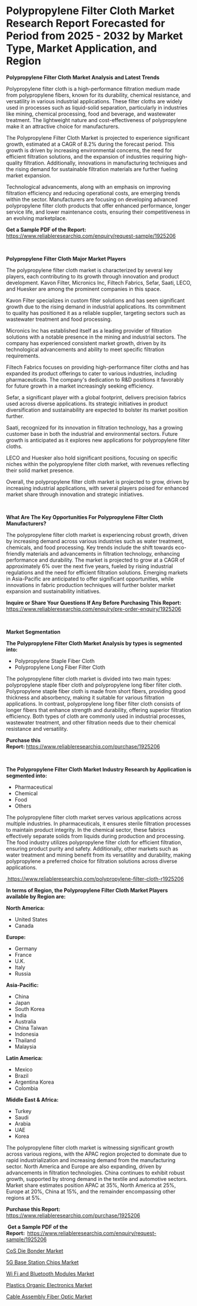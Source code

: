 <p><h1>Polypropylene Filter Cloth Market Research Report Forecasted for Period from 2025 -  2032 by Market Type, Market Application, and Region</h1></p><p><strong>Polypropylene Filter Cloth Market Analysis and Latest Trends</strong></p>
<p><p>Polypropylene filter cloth is a high-performance filtration medium made from polypropylene fibers, known for its durability, chemical resistance, and versatility in various industrial applications. These filter cloths are widely used in processes such as liquid-solid separation, particularly in industries like mining, chemical processing, food and beverage, and wastewater treatment. The lightweight nature and cost-effectiveness of polypropylene make it an attractive choice for manufacturers.</p><p>The Polypropylene Filter Cloth Market is projected to experience significant growth, estimated at a CAGR of 8.2% during the forecast period. This growth is driven by increasing environmental concerns, the need for efficient filtration solutions, and the expansion of industries requiring high-quality filtration. Additionally, innovations in manufacturing techniques and the rising demand for sustainable filtration materials are further fueling market expansion. </p><p>Technological advancements, along with an emphasis on improving filtration efficiency and reducing operational costs, are emerging trends within the sector. Manufacturers are focusing on developing advanced polypropylene filter cloth products that offer enhanced performance, longer service life, and lower maintenance costs, ensuring their competitiveness in an evolving marketplace.</p></p>
<p><strong>Get a Sample PDF of the Report:&nbsp;</strong> <a href="https://www.reliableresearchiq.com/enquiry/request-sample/1925206?utm_campaign=2222&utm_medium=2&utm_source=Github&utm_content=ia&utm_term=31012025&utm_id=polypropylene-filter-cloth">https://www.reliableresearchiq.com/enquiry/request-sample/1925206</a></p>
<p>&nbsp;</p>
<p><strong>Polypropylene Filter Cloth Major Market Players</strong></p>
<p><p>The polypropylene filter cloth market is characterized by several key players, each contributing to its growth through innovation and product development. Kavon Filter, Micronics Inc, Filtech Fabrics, Sefar, Saati, LECO, and Huesker are among the prominent companies in this space.</p><p>Kavon Filter specializes in custom filter solutions and has seen significant growth due to the rising demand in industrial applications. Its commitment to quality has positioned it as a reliable supplier, targeting sectors such as wastewater treatment and food processing.</p><p>Micronics Inc has established itself as a leading provider of filtration solutions with a notable presence in the mining and industrial sectors. The company has experienced consistent market growth, driven by its technological advancements and ability to meet specific filtration requirements.</p><p>Filtech Fabrics focuses on providing high-performance filter cloths and has expanded its product offerings to cater to various industries, including pharmaceuticals. The company's dedication to R&D positions it favorably for future growth in a market increasingly seeking efficiency.</p><p>Sefar, a significant player with a global footprint, delivers precision fabrics used across diverse applications. Its strategic initiatives in product diversification and sustainability are expected to bolster its market position further.</p><p>Saati, recognized for its innovation in filtration technology, has a growing customer base in both the industrial and environmental sectors. Future growth is anticipated as it explores new applications for polypropylene filter cloths.</p><p>LECO and Huesker also hold significant positions, focusing on specific niches within the polypropylene filter cloth market, with revenues reflecting their solid market presence.</p><p>Overall, the polypropylene filter cloth market is projected to grow, driven by increasing industrial applications, with several players poised for enhanced market share through innovation and strategic initiatives.</p></p>
<p>&nbsp;</p>
<p><strong>What Are The Key Opportunities For Polypropylene Filter Cloth Manufacturers?</strong></p>
<p><p>The polypropylene filter cloth market is experiencing robust growth, driven by increasing demand across various industries such as water treatment, chemicals, and food processing. Key trends include the shift towards eco-friendly materials and advancements in filtration technology, enhancing performance and durability. The market is projected to grow at a CAGR of approximately 6% over the next five years, fueled by rising industrial regulations and the need for efficient filtration solutions. Emerging markets in Asia-Pacific are anticipated to offer significant opportunities, while innovations in fabric production techniques will further bolster market expansion and sustainability initiatives.</p></p>
<p><strong>Inquire or Share Your Questions If Any Before Purchasing This Report:</strong> <a href="https://www.reliableresearchiq.com/enquiry/pre-order-enquiry/1925206?utm_campaign=2222&utm_medium=2&utm_source=Github&utm_content=ia&utm_term=31012025&utm_id=polypropylene-filter-cloth">https://www.reliableresearchiq.com/enquiry/pre-order-enquiry/1925206</a></p>
<p>&nbsp;</p>
<p><strong>Market Segmentation</strong></p>
<p><strong>The Polypropylene Filter Cloth Market Analysis by types is segmented into:</strong></p>
<p><ul><li>Polypropylene Staple Fiber Cloth</li><li>Polypropylene Long Fiber Filter Cloth</li></ul></p>
<p><p>The polypropylene filter cloth market is divided into two main types: polypropylene staple fiber cloth and polypropylene long fiber filter cloth. Polypropylene staple fiber cloth is made from short fibers, providing good thickness and absorbency, making it suitable for various filtration applications. In contrast, polypropylene long fiber filter cloth consists of longer fibers that enhance strength and durability, offering superior filtration efficiency. Both types of cloth are commonly used in industrial processes, wastewater treatment, and other filtration needs due to their chemical resistance and versatility.</p></p>
<p><strong>Purchase this Report:&nbsp;</strong><a href="https://www.reliableresearchiq.com/purchase/1925206?utm_campaign=2222&utm_medium=2&utm_source=Github&utm_content=ia&utm_term=31012025&utm_id=polypropylene-filter-cloth">https://www.reliableresearchiq.com/purchase/1925206</a></p>
<p>&nbsp;</p>
<p><strong>The Polypropylene Filter Cloth Market Industry Research by Application is segmented into:</strong></p>
<p><ul><li>Pharmaceutical</li><li>Chemical</li><li>Food</li><li>Others</li></ul></p>
<p><p>The polypropylene filter cloth market serves various applications across multiple industries. In pharmaceuticals, it ensures sterile filtration processes to maintain product integrity. In the chemical sector, these fabrics effectively separate solids from liquids during production and processing. The food industry utilizes polypropylene filter cloth for efficient filtration, ensuring product purity and safety. Additionally, other markets such as water treatment and mining benefit from its versatility and durability, making polypropylene a preferred choice for filtration solutions across diverse applications.</p></p>
<p><a href="https://www.reliableresearchiq.com/polypropylene-filter-cloth-r1925206?utm_campaign=2222&utm_medium=2&utm_source=Github&utm_content=ia&utm_term=31012025&utm_id=polypropylene-filter-cloth">&nbsp;https://www.reliableresearchiq.com/polypropylene-filter-cloth-r1925206</a></p>
<p><strong>In terms of Region, the Polypropylene Filter Cloth Market Players available by Region are:</strong></p>
<p>
    <p> <strong> North America: </strong>
        <ul>
            <li>United States</li>
            <li>Canada</li>
        </ul>
        </p> 
    <p> <strong> Europe: </strong>
        <ul>
            <li>Germany</li>
            <li>France</li>
            <li>U.K.</li>
            <li>Italy</li>
            <li>Russia</li>
        </ul>
        </p> 
    <p> <strong> Asia-Pacific: </strong>
        <ul>
            <li>China</li>
            <li>Japan</li>
            <li>South Korea</li>
            <li>India</li>
            <li>Australia</li>
            <li>China Taiwan</li>
            <li>Indonesia</li>
            <li>Thailand</li>
            <li>Malaysia</li>
        </ul>
        </p> 
    <p> <strong> Latin America: </strong>
        <ul>
            <li>Mexico</li>
            <li>Brazil</li>
            <li>Argentina Korea</li>
            <li>Colombia</li>
        </ul>
        </p> 
    <p> <strong> Middle East & Africa: </strong>
        <ul>
            <li>Turkey</li>
            <li>Saudi</li>
            <li>Arabia</li>
            <li>UAE</li>
            <li>Korea</li>
        </ul>
    </p>
    </p>
<p><p>The polypropylene filter cloth market is witnessing significant growth across various regions, with the APAC region projected to dominate due to rapid industrialization and increasing demand from the manufacturing sector. North America and Europe are also expanding, driven by advancements in filtration technologies. China continues to exhibit robust growth, supported by strong demand in the textile and automotive sectors. Market share estimates position APAC at 35%, North America at 25%, Europe at 20%, China at 15%, and the remainder encompassing other regions at 5%.</p></p>
<p><strong>Purchase this Report: </strong><a href="https://www.reliableresearchiq.com/purchase/1925206?utm_campaign=2222&utm_medium=2&utm_source=Github&utm_content=ia&utm_term=31012025&utm_id=polypropylene-filter-cloth">https://www.reliableresearchiq.com/purchase/1925206</a></p>
<p>&nbsp;<strong>Get a Sample PDF of the Report:&nbsp;&nbsp;</strong><a href="https://www.reliableresearchiq.com/enquiry/request-sample/1925206?utm_campaign=2222&utm_medium=2&utm_source=Github&utm_content=ia&utm_term=31012025&utm_id=polypropylene-filter-cloth">https://www.reliableresearchiq.com/enquiry/request-sample/1925206</a></p>
<p><strong></strong></p>
<p><p><a href="https://www.linkedin.com/pulse/strategic-overview-cos-die-bonder-market-industry-tactics-66-p3kie?utm_campaign=2222&utm_medium=2&utm_source=Github&utm_content=ia&utm_term=31012025&utm_id=polypropylene-filter-cloth">CoS Die Bonder Market</a></p><p><a href="https://www.linkedin.com/pulse/comprehensive-analysis-5g-base-station-chips-market-share-i5nge?utm_campaign=2222&utm_medium=2&utm_source=Github&utm_content=ia&utm_term=31012025&utm_id=polypropylene-filter-cloth">5G Base Station Chips Market</a></p><p><a href="https://www.linkedin.com/pulse/comprehensive-report-wi-fi-bluetooth-modules-market-2025-2032-hniye?utm_campaign=2222&utm_medium=2&utm_source=Github&utm_content=ia&utm_term=31012025&utm_id=polypropylene-filter-cloth">Wi Fi and Bluetooth Modules Market</a></p><p><a href="https://www.linkedin.com/pulse/comprehensive-breakdown-plastics-organic-electronics-markets-insee?utm_campaign=2222&utm_medium=2&utm_source=Github&utm_content=ia&utm_term=31012025&utm_id=polypropylene-filter-cloth">Plastics Organic Electronics Market</a></p><p><a href="https://www.linkedin.com/pulse/cable-assembly-fiber-optic-market-includes-complete-analysis-9an7e?utm_campaign=2222&utm_medium=2&utm_source=Github&utm_content=ia&utm_term=31012025&utm_id=polypropylene-filter-cloth">Cable Assembly Fiber Optic Market</a></p></p>